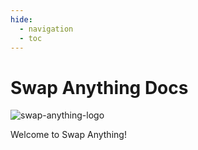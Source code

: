 ```yaml
---
hide:
  - navigation
  - toc
---
```


# Swap Anything Docs

<div class="grid">
<img alt="swap-anything-logo" src="/static/founderswap-logo.jpg">
<p class="grid">Welcome to Swap Anything!</p>
</p>
